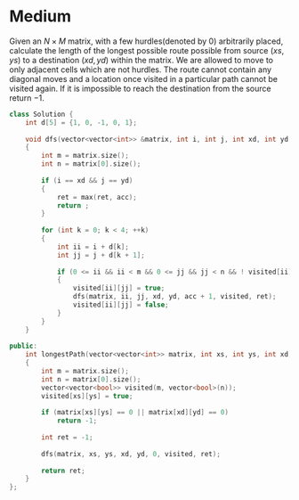 # Medium

Given an $N \times M$ matrix, with a few hurdles(denoted by 0) arbitrarily placed, calculate the length of the longest possible route possible from source $(xs,ys)$ to a destination $(xd,yd)$ within the matrix. We are allowed to move to only adjacent cells which are not hurdles. The route cannot contain any diagonal moves and a location once visited in a particular path cannot be visited again. If it is impossible to reach the destination from the source return $-1$.

```cpp
class Solution {
    int d[5] = {1, 0, -1, 0, 1};
    
    void dfs(vector<vector<int>> &matrix, int i, int j, int xd, int yd, int acc, vector<vector<bool>> &visited, int &ret)
    {
        int m = matrix.size();
        int n = matrix[0].size();
        
        if (i == xd && j == yd)
        {
            ret = max(ret, acc);
            return ;
        }
        
        for (int k = 0; k < 4; ++k)
        {
            int ii = i + d[k];
            int jj = j + d[k + 1];
            
            if (0 <= ii && ii < m && 0 <= jj && jj < n && ! visited[ii][jj] && matrix[ii][jj])
            {
                visited[ii][jj] = true;
                dfs(matrix, ii, jj, xd, yd, acc + 1, visited, ret);
                visited[ii][jj] = false;
            }
        }
    }
    
public:
    int longestPath(vector<vector<int>> matrix, int xs, int ys, int xd, int yd)
    {
        int m = matrix.size();
        int n = matrix[0].size();
        vector<vector<bool>> visited(m, vector<bool>(n));
        visited[xs][ys] = true;
        
        if (matrix[xs][ys] == 0 || matrix[xd][yd] == 0)
            return -1;
            
        int ret = -1;
        
        dfs(matrix, xs, ys, xd, yd, 0, visited, ret);
        
        return ret;
    }
};
```
